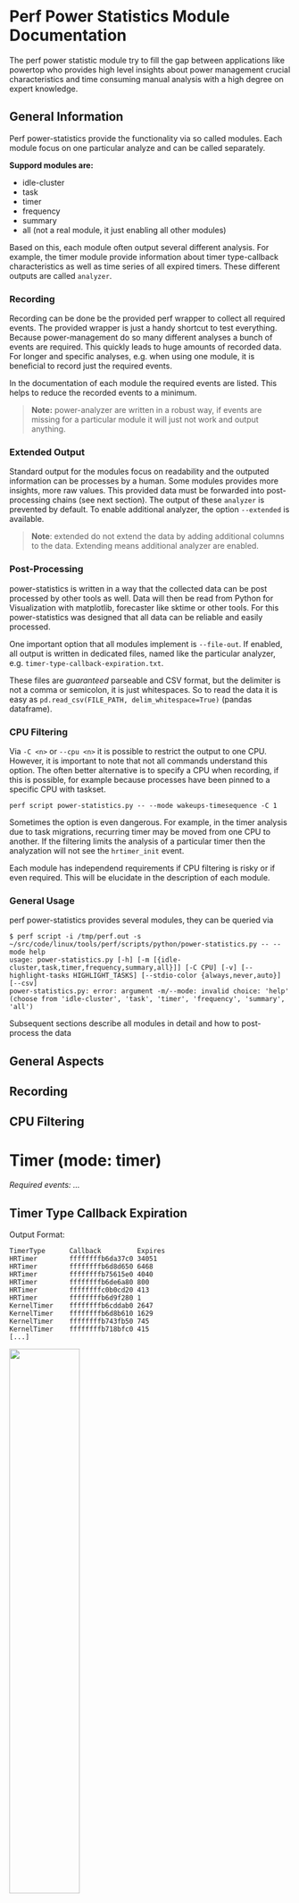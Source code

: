 # Perf Power Statistics Module Documentation

The perf power statistic module try to fill the gap between applications like
powertop who provides high level insights about power management crucial
characteristics and time consuming manual analysis with a high degree on expert
knowledge.

## General Information

Perf power-statistics provide the functionality via so called modules. Each
module focus on one particular analyze and can be called separately. 

**Suppord modules are:**

- idle-cluster
- task
- timer
- frequency
- summary
- all (not a real module, it just enabling all other modules)

Based on this, each module often output several different analysis. For
example, the timer module provide information about timer type-callback
characteristics as well as time series of all expired timers. These different
outputs are called `analyzer`.

### Recording

Recording can be done be the provided perf wrapper to collect all required
events. The provided wrapper is just a handy shortcut to test everything.
Because power-management do so many different analyses a bunch of events are
required. This quickly leads to huge amounts of recorded data. For longer and
specific analyses, e.g. when using one module, it is beneficial to record just
the required events.

In the documentation of each module the required events are listed. This helps
to reduce the recorded events to a minimum.

> **Note:** power-analyzer are written in a robust way, if events are missing
> for a particular module it will just not work and output anything.


### Extended Output

Standard output for the modules focus on readability and the outputed
information can be processes by a human. Some modules provides more insights,
more raw values. This provided data must be forwarded into post-processing
chains (see next section). The output of these `analyzer` is prevented by
default. To enable additional analyzer, the option `--extended` is available.

> **Note**: extended do not extend the data by adding additional columns to the
> data. Extending means additional analyzer are enabled.

### Post-Processing

power-statistics is written in a way that the collected data can be post
processed by other tools as well. Data will then be read from Python for
Visualization with matplotlib, forecaster like sktime or other tools. For this
power-statistics was designed that all data can be reliable and easily
processed.

One important option that all modules implement is `--file-out`. If enabled,
all output is written in dedicated files, named like the particular analyzer,
e.g. `timer-type-callback-expiration.txt`.

These files are *guaranteed* parseable and CSV format, but the delimiter is not
a comma or semicolon, it is just whitespaces. So to read the data it is easy as
`pd.read_csv(FILE_PATH, delim_whitespace=True)` (pandas dataframe).


### CPU Filtering


Via `-C <n>` or `--cpu <n>` it is possible to restrict the output to one CPU.
However, it is important to note that not all commands understand this option.
The often better alternative is to specify a CPU when recording, if this is
possible, for example because processes have been pinned to a specific CPU with
taskset.

```
perf script power-statistics.py -- --mode wakeups-timesequence -C 1
```

Sometimes the option is even dangerous. For example, in the timer analysis
due to task migrations, recurring timer may be moved from one CPU to another.
If the filtering limits the analysis of a particular timer then the analyzation
will not see the `hrtimer_init` event.

Each module has independend requirements if CPU filtering is risky or if even
required. This will be elucidate in the description of each module.

### General Usage


perf power-statistics provides several modules, they can be queried via

```
$ perf script -i /tmp/perf.out -s ~/src/code/linux/tools/perf/scripts/python/power-statistics.py -- --mode help
usage: power-statistics.py [-h] [-m [{idle-cluster,task,timer,frequency,summary,all}]] [-C CPU] [-v] [--highlight-tasks HIGHLIGHT_TASKS] [--stdio-color {always,never,auto}] [--csv]
power-statistics.py: error: argument -m/--mode: invalid choice: 'help' (choose from 'idle-cluster', 'task', 'timer', 'frequency', 'summary', 'all')
```


Subsequent sections describe all modules in detail and how to post-process the data

## General Aspects

## Recording

## CPU Filtering

# Timer (mode: timer)

*Required events: ...*


## Timer Type Callback Expiration

Output Format:

```
TimerType      Callback         Expires 
HRTimer        ffffffffb6da37c0 34051 
HRTimer        ffffffffb6d8d650 6468 
HRTimer        ffffffffb75615e0 4040 
HRTimer        ffffffffb6de6a80 800 
HRTimer        ffffffffc0b0cd20 413 
HRTimer        ffffffffb6d9f280 1 
KernelTimer    ffffffffb6cddab0 2647 
KernelTimer    ffffffffb6d8b610 1629 
KernelTimer    ffffffffb743fb50 745 
KernelTimer    ffffffffb718bfc0 415 
[...]
```

<img src="https://raw.githubusercontent.com/hgn/perf-power-statistics-doc/main/images/timer-01/timer-type-callback-expiration-pie.png" width=50% height=50%>

![](./images/timer-01/timer-type-callback-expiration-bar.png)


# Wakeups Timesequence (mode: wakeups-timesequence)

*Required events: sched_switch*

Show on a per process and thread basis the wakeups for every second. This
analyse can be used to get an idea about periods where a process triggers many
wakeups vs. periods of a task where only a few wakeups are triggered.

These data can be used to visualize the data to provide a human overview.

> **Note:** process wakeups are not the only way to wake up a CPU core from a sleep
> phase. Interrupts also lead to a change to a C0 status. But: the analysis at
> process/thread level allows the easiest intervention, as the execution
> control is in the hands of the developer - this is not the case with IRQs
> that occur asynchronously. 


## Wakeup Task per CPU View

The following picture shows a nearly idle system, only a wild process, which is
always migrated to different cores by the scheduler, generates a constantly
high wakeup load.

![](./images/wakeups-timesequence-01/wakeups-timemap-task-cpu.png)

## Wakeup Task View

The following illustration show the exact same data, but with a  focus on a
task level. Here the former crazy task - a clipboard process gone wild - which
asks for clipboard data much too eagerly, causes a high wakeup load.


![](./images/wakeups-timesequence-01/wakeups-timemap-task.png)

## Wakeup IRQ View

![](./images/wakeups-timesequence-01/wakeups-timemap-irq.png)

## Wakeup IRQ per CPU View

![](./images/wakeups-timesequence-01/wakeups-timemap-irq-cpu.png)

